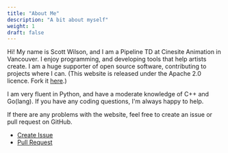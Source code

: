 ```yaml
---
title: "About Me"
description: "A bit about myself"
weight: 1
draft: false
---
```


Hi! My name is Scott Wilson, and I am a Pipeline TD at Cinesite Animation in Vancouver. I enjoy programming, and developing tools that help artists create. I am a huge supporter of open source software, contributing to projects where I can. (This website is released under the Apache 2.0 licence. Fork it [here](https://github.com/scott-wilson/propersquid.com).)

I am very fluent in Python, and have a moderate knowledge of C++ and Go(lang). If you have any coding questions, I'm always happy to help.

If there are any problems with the website, feel free to create an issue or pull request on GitHub.

- [Create Issue](https://github.com/scott-wilson/propersquid.com/issues)
- [Pull Request](https://github.com/scott-wilson/propersquid.com/pulls)
